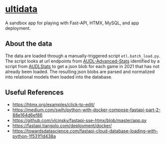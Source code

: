 # [ultidata](https://ultidata-dfj8c.ondigitalocean.app/)
A sandbox app for playing with Fast-API, HTMX, MySQL, and app deployment.

## About the data

The data are loaded through a manually-triggered script `etl.batch_load.py`. The script looks at url endpoints from [AUDL-Advanced-Stats](https://github.com/JohnLithio/AUDL-Advanced-Stats/blob/main/audl_advanced_stats/constants.py) identified by a script from [AUDLStats](https://github.cm/JWylie43/AUDLStats) to get a json blob for each game in 2021 that has not already been loaded. The resulting json blobs are parsed and normalized into relational models then loaded into the database.


## Useful References 
- https://htmx.org/examples/click-to-edit/
- https://medium.com/swlh/python-with-docker-compose-fastapi-part-2-88e164d6ef86   
- https://github.com/vlcinsky/fastapi-sse-htmx/blob/master/app.py
- https://fastapi.tiangolo.com/deployment/docker/
- https://towardsdatascience.com/fastapi-cloud-database-loading-with-python-1f531f1d438a
